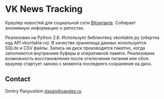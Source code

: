 ﻿# VK News Tracking

Краулер новостей для социальной сети [ВКонтакте](http://vk.com/).
Собирает анонимную информацию о репостах.

Реализован на Python 2.6. Использует библиотеку vkontakte.py
(обертка над API vkontakte.ru). В качестве хранилища данных
используется SQLite и CSV файлы. Запись на диск производится
пакетно, когда заполняются внутренние буферы в оперативной
памяти. Реализована возможность восстановления после отключения
питания или сбоя: краулер стартует заново с момента последнего
сохранения на диск.

## Contact

Dmitry Panyushkin dspan@yandex.ru